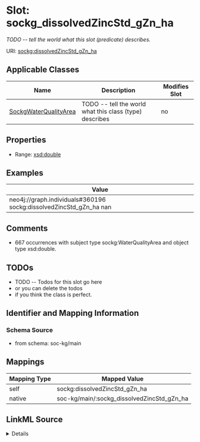 

# Slot: sockg_dissolvedZincStd_gZn_ha


_TODO -- tell the world what this slot (predicate) describes._





URI: [sockg:dissolvedZincStd_gZn_ha](http://www.semanticweb.org/sockg/ontologies/2024/0/soil-carbon-ontology/dissolvedZincStd_gZn_ha)



<!-- no inheritance hierarchy -->





## Applicable Classes

| Name | Description | Modifies Slot |
| --- | --- | --- |
| [SockgWaterQualityArea](../classes/SockgWaterQualityArea.md) | TODO -- tell the world what this class (type) describes |  no  |







## Properties

* Range: [xsd:double](http://www.w3.org/2001/XMLSchema#double)






## Examples

| Value |
| --- |
| neo4j://graph.individuals#360196 sockg:dissolvedZincStd_gZn_ha nan |

## Comments

* 667 occurrences with subject type sockg:WaterQualityArea and object type xsd:double.

## TODOs

* TODO -- Todos for this slot go here
* or you can delete the todos
* if you think the class is perfect.

## Identifier and Mapping Information







### Schema Source


* from schema: soc-kg/main




## Mappings

| Mapping Type | Mapped Value |
| ---  | ---  |
| self | sockg:dissolvedZincStd_gZn_ha |
| native | soc-kg/main/:sockg_dissolvedZincStd_gZn_ha |




## LinkML Source

<details>
```yaml
name: sockg_dissolvedZincStd_gZn_ha
description: TODO -- tell the world what this slot (predicate) describes.
todos:
- TODO -- Todos for this slot go here
- or you can delete the todos
- if you think the class is perfect.
comments:
- 667 occurrences with subject type sockg:WaterQualityArea and object type xsd:double.
examples:
- value: neo4j://graph.individuals#360196 sockg:dissolvedZincStd_gZn_ha nan
from_schema: soc-kg/main
rank: 1000
slot_uri: sockg:dissolvedZincStd_gZn_ha
alias: sockg_dissolvedZincStd_gZn_ha
domain_of:
- sockg_WaterQualityArea
range: double

```
</details>